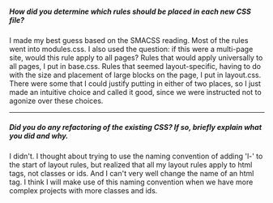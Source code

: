 ##### How did you determine which rules should be placed in each new CSS file?

I made my best guess based on the SMACSS reading. Most of the rules went into modules.css. I also used the question: if this were a multi-page site, would this rule apply to all pages? Rules that would apply universally to all pages, I put in base.css. Rules that seemed layout-specific, having to do with the size and placement of large blocks on the page, I put in layout.css.  There were some that I could justify putting in either of two places, so I just made an intuitive choice and called it good, since we were instructed not to agonize over these choices. 

---

##### Did you do any refactoring of the existing CSS? If so, briefly explain what you did and why.

I didn't. I thought about trying to use the naming convention of adding 'l-' to the start of layout rules, but realized that all my layout rules apply to html tags, not classes or ids. And I can't very well change the name of an html tag. I think I will make use of this naming convention when we have more complex projects with more classes and ids.
